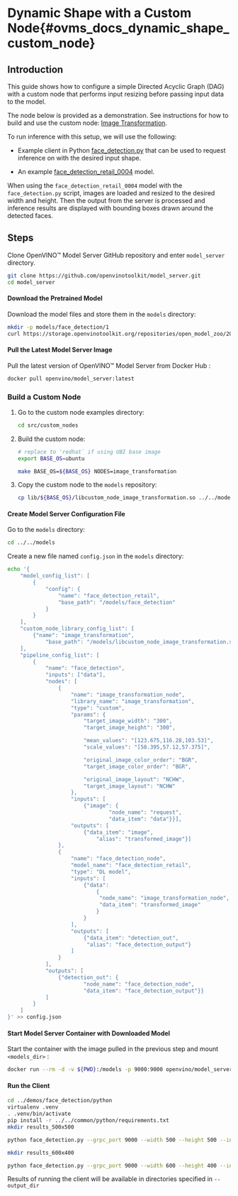 # Dynamic Shape with a Custom Node{#ovms_docs_dynamic_shape_custom_node}

## Introduction
This guide shows how to configure a simple Directed Acyclic Graph (DAG) with a custom node that performs input resizing before passing input data to the model.

The node below is provided as a demonstration. See instructions for how to build and use the custom node: [Image Transformation](https://github.com/openvinotoolkit/model_server/tree/releases/2025/2/src/custom_nodes/image_transformation).


To run inference with this setup, we will use the following:

- Example client in Python [face_detection.py](https://github.com/openvinotoolkit/model_server/blob/releases/2025/2/demos/face_detection/python/face_detection.py) that can be used to request inference on with the desired input shape.

- An example [face_detection_retail_0004](https://github.com/openvinotoolkit/open_model_zoo/blob/releases/2021/4/models/intel/face-detection-retail-0004/README.md) model.

When using the `face_detection_retail_0004` model with the `face_detection.py` script, images are loaded and resized to the desired width and height. Then the output from the server is processed and inference results are displayed with bounding boxes drawn around the detected faces.

## Steps
Clone OpenVINO&trade; Model Server GitHub repository and enter `model_server` directory.
```bash
git clone https://github.com/openvinotoolkit/model_server.git
cd model_server
```

#### Download the Pretrained Model
Download the model files and store them in the `models` directory:
```bash
mkdir -p models/face_detection/1
curl https://storage.openvinotoolkit.org/repositories/open_model_zoo/2022.1/models_bin/3/face-detection-retail-0004/FP32/face-detection-retail-0004.bin https://storage.openvinotoolkit.org/repositories/open_model_zoo/2022.1/models_bin/3/face-detection-retail-0004/FP32/face-detection-retail-0004.xml -o models/face_detection/1/face-detection-retail-0004.bin -o models/face_detection/1/face-detection-retail-0004.xml
```

#### Pull the Latest Model Server Image
Pull the latest version of OpenVINO&trade; Model Server from Docker Hub :
```bash
docker pull openvino/model_server:latest
```

### Build a Custom Node

1. Go to the custom node examples directory:
    ```bash
    cd src/custom_nodes
    ```

3. Build the custom node:
    ```bash
    # replace to 'redhat` if using UBI base image
    export BASE_OS=ubuntu

    make BASE_OS=${BASE_OS} NODES=image_transformation
    ```

4. Copy the custom node to the `models` repository:
    ```bash
    cp lib/${BASE_OS}/libcustom_node_image_transformation.so ../../models/libcustom_node_image_transformation.so
    ```

#### Create Model Server Configuration File
Go to the `models` directory:
```bash
cd ../../models
```

Create a new file named `config.json` in the `models` directory:
```bash
echo '{
    "model_config_list": [
        {
            "config": {
                "name": "face_detection_retail",
                "base_path": "/models/face_detection"
            }
        }
    ],
    "custom_node_library_config_list": [
        {"name": "image_transformation",
            "base_path": "/models/libcustom_node_image_transformation.so"}
    ],
    "pipeline_config_list": [
        {
            "name": "face_detection",
            "inputs": ["data"],
            "nodes": [
                {
                    "name": "image_transformation_node",
                    "library_name": "image_transformation",
                    "type": "custom",
                    "params": {
                        "target_image_width": "300",
                        "target_image_height": "300",

                        "mean_values": "[123.675,116.28,103.53]",
                        "scale_values": "[58.395,57.12,57.375]",

                        "original_image_color_order": "BGR",
                        "target_image_color_order": "BGR",

                        "original_image_layout": "NCHW",
                        "target_image_layout": "NCHW"
                    },
                    "inputs": [
                        {"image": {
                                "node_name": "request",
                                "data_item": "data"}}],
                    "outputs": [
                        {"data_item": "image",
                            "alias": "transformed_image"}]
                },
                {
                    "name": "face_detection_node",
                    "model_name": "face_detection_retail",
                    "type": "DL model",
                    "inputs": [
                        {"data":
                            {
                             "node_name": "image_transformation_node",
                             "data_item": "transformed_image"
                            }
                        }
                    ],
                    "outputs": [
                        {"data_item": "detection_out",
                         "alias": "face_detection_output"}
                    ]
                }
            ],
            "outputs": [
                {"detection_out": {
                        "node_name": "face_detection_node",
                        "data_item": "face_detection_output"}}
            ]
        }
    ]
}' >> config.json
```

#### Start Model Server Container with Downloaded Model
Start the container with the image pulled in the previous step and mount `<models_dir>` :
```bash
docker run --rm -d -v ${PWD}:/models -p 9000:9000 openvino/model_server:latest --config_path /models/config.json --port 9000
```

#### Run the Client
```bash
cd ../demos/face_detection/python
virtualenv .venv
. .venv/bin/activate
pip install -r ../../common/python/requirements.txt
mkdir results_500x500

python face_detection.py --grpc_port 9000 --width 500 --height 500 --input_images_dir ../../common/static/images/people --output_dir results_500x500 --model_name face_detection

mkdir results_600x400

python face_detection.py --grpc_port 9000 --width 600 --height 400 --input_images_dir ../../common/static/images/people --output_dir results_600x400 --model_name face_detection
```
Results of running the client will be available in directories specified in `--output_dir`